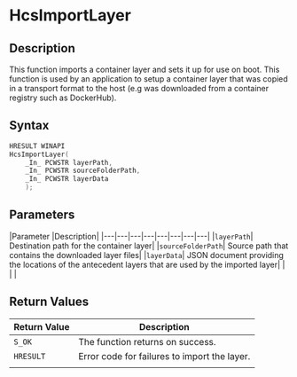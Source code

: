 # HcsImportLayer

## Description

This function imports a container layer and sets it up for use on boot. This function is used by an application to setup a container layer that was copied in a transport format to the host (e.g was downloaded from a container registry such as DockerHub).

## Syntax

```cpp
HRESULT WINAPI
HcsImportLayer(
    _In_ PCWSTR layerPath,
    _In_ PCWSTR sourceFolderPath,
    _In_ PCWSTR layerData
    );
```

## Parameters

|Parameter     |Description|
|---|---|---|---|---|---|---|---|
|`layerPath`| Destination path for the container layer|
|`sourceFolderPath`| Source path that contains the downloaded layer files|
|`layerData`| JSON document providing the locations of the antecedent layers that are used by the imported layer|
|    |    |

## Return Values

|Return Value     |Description|
|---|---|
|`S_OK` | The function returns on success.|
|`HRESULT`| Error code for failures to import the layer.|
|    |    |
